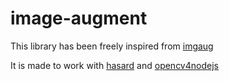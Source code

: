 # image-augment

This library has been freely inspired from [imgaug](https://github.com/aleju/imgaug)

It is made to work with [hasard](https://www.npmjs.com/package/hasard) and [opencv4nodejs](https://github.com/justadudewhohacks/opencv4nodejs)
